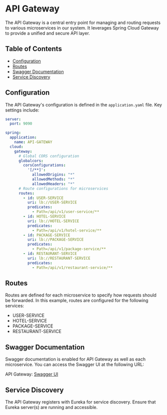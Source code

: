 # API Gateway

The API Gateway is a central entry point for managing and routing requests to various microservices in our system. It leverages Spring Cloud Gateway to provide a unified and secure API layer.

## Table of Contents

- [Configuration](#configuration)
- [Routes](#routes)
- [Swagger Documentation](#swagger-documentation)
- [Service Discovery](#service-discovery)

## Configuration

The API Gateway's configuration is defined in the `application.yaml` file. Key settings include:

```yaml
server:
  port: 9090

spring:
  application:
    name: API-GATEWAY
  cloud:
    gateway:
      # Global CORS configuration
      globalcors:
        corsConfigurations:
          '[/**]':
            allowedOrigins: "*"
            allowedMethods: "*"
            allowedHeaders: "*"
      # Route configurations for microservices
      routes:
        - id: USER-SERVICE
          uri: lb://USER-SERVICE
          predicates:
            - Path=/api/v1/user-service/**
        - id: HOTEL-SERVICE
          uri: lb://HOTEL-SERVICE
          predicates:
            - Path=/api/v1/hotel-service/**
        - id: PACKAGE-SERVICE
          uri: lb://PACKAGE-SERVICE
          predicates:
            - Path=/api/v1/package-service/**
        - id: RESTAURANT-SERVICE
          uri: lb://RESTAURANT-SERVICE
          predicates:
            - Path=/api/v1/restaurant-service/**
```
## Routes
Routes are defined for each microservice to specify how requests should be forwarded. In this example, routes are configured for the following services:

* USER-SERVICE
* HOTEL-SERVICE
* PACKAGE-SERVICE
* RESTAURANT-SERVICE

## Swagger Documentation

Swagger documentation is enabled for API Gateway as well as each microservice. You can access the Swagger UI at the following URL:

API Gateway: [Swagger UI](http://localhost:9090/webjars/swagger-ui/4.15.5/index.html?urls.primaryName=API%20Gateway%20Service)

## Service Discovery
The API Gateway registers with Eureka for service discovery. Ensure that Eureka server(s) are running and accessible.